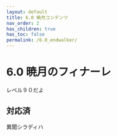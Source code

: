 ```yaml
---
layout: default
title: 6.0 暁月コンテンツ
nav_order: 2
has_children: true
has_toc: false
permalink: /6.0_endwalker/
---
```


# 6.0 暁月のフィナーレ

レベル９０だよ

## 対応済

異聞シラディハ
